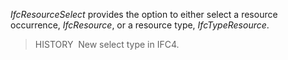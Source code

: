 _IfcResourceSelect_ provides the option to either select a resource occurrence, _IfcResource_, or a resource type, _IfcTypeResource_.

> HISTORY  New select type in IFC4.

&nbsp;